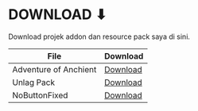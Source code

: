 # DOWNLOAD ⬇

Download projek addon dan resource pack saya di sini.

File                  | Download
----------------------|------------------------------------
Adventure of Anchient | [Download](source/advanc.mcpack)
Unlag Pack            | [Download](source/unlag.mcpack)
NoButtonFixed         | [Download](source/nobtnfix.mcpack)
